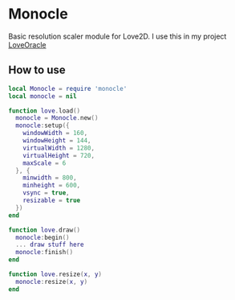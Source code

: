 # Monocle
Basic resolution scaler module for Love2D.
I use this in my project [LoveOracle](https://github.com/PhoenixAran/LoveOracle)  
## How to use
~~~lua
local Monocle = require 'monocle'
local monocle = nil

function love.load()
  monocle = Monocle.new()
  monocle:setup({
    windowWidth = 160, 
    windowHeight = 144,
    virtualWidth = 1280,
    virtualHeight = 720,
    maxScale = 6
  }, {
    minwidth = 800,
    minheight = 600,
    vsync = true,
    resizable = true
  })
end

function love.draw()
  monocle:begin()
  ... draw stuff here
  monocle:finish()
end

function love.resize(x, y)
  monocle:resize(x, y)
end
~~~